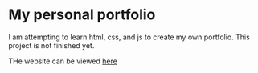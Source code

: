 # My personal portfolio

I am attempting to learn html, css, and js to create my own portfolio. This project is not finished yet.

THe website can be viewed [here](peamupbubber.github.io)
